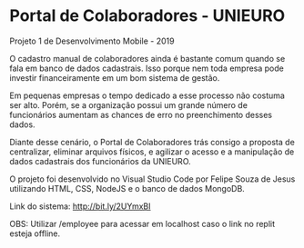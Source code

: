 # Portal de Colaboradores - UNIEURO
Projeto 1 de Desenvolvimento Mobile - 2019

O cadastro manual de colaboradores ainda é bastante comum quando se fala em banco de dados cadastrais. Isso porque nem toda empresa pode investir financeiramente em um bom sistema de gestão. 

Em pequenas empresas o tempo dedicado a esse processo não costuma ser alto. Porém, se a organização possui um grande número de funcionários aumentam as chances de erro no preenchimento desses dados.

Diante desse cenário, o Portal de Colaboradores trás consigo a proposta de centralizar, eliminar arquivos físicos, e agilizar o acesso e a manipulação de dados cadastrais dos funcionários da UNIEURO.

O projeto foi desenvolvido no Visual Studio Code por Felipe Souza de Jesus utilizando HTML, CSS, NodeJS e o banco de dados MongoDB. 

Link do sistema: http://bit.ly/2UYmxBI

OBS: Utilizar /employee para acessar em localhost caso o link no replit esteja offline.
